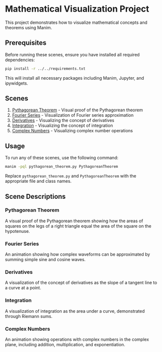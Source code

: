 # Mathematical Visualization Project

This project demonstrates how to visualize mathematical concepts and theorems using Manim.

## Prerequisites

Before running these scenes, ensure you have installed all required dependencies:

```bash
pip install -r ../../requirements.txt
```

This will install all necessary packages including Manim, Jupyter, and ipywidgets.

## Scenes

1. [Pythagorean Theorem](pythagorean_theorem.py) - Visual proof of the Pythagorean theorem
2. [Fourier Series](fourier_series.py) - Visualization of Fourier series approximation
3. [Derivatives](derivatives.py) - Visualizing the concept of derivatives
4. [Integration](integration.py) - Visualizing the concept of integration
5. [Complex Numbers](complex_numbers.py) - Visualizing complex number operations

## Usage

To run any of these scenes, use the following command:

```bash
manim -pql pythagorean_theorem.py PythagoreanTheorem
```

Replace `pythagorean_theorem.py` and `PythagoreanTheorem` with the appropriate file and class names.

## Scene Descriptions

### Pythagorean Theorem
A visual proof of the Pythagorean theorem showing how the areas of squares on the legs of a right triangle equal the area of the square on the hypotenuse.

### Fourier Series
An animation showing how complex waveforms can be approximated by summing simple sine and cosine waves.

### Derivatives
A visualization of the concept of derivatives as the slope of a tangent line to a curve at a point.

### Integration
A visualization of integration as the area under a curve, demonstrated through Riemann sums.

### Complex Numbers
An animation showing operations with complex numbers in the complex plane, including addition, multiplication, and exponentiation.
